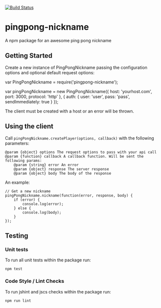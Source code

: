 [![Build Status](https://travis-ci.org/jonathanchrisp/pingpong-nickname.svg)](https://travis-ci.org/jonathanchrisp/pingpong-nickname)

# pingpong-nickname
A npm package for an awesome ping pong nickname

## Getting Started

Create a new instance of PingPongNickname passing the configuration options and optional default request options:

var PingPongNickname = require('pingpong-nickname');

var pingPongNickname = new PingPongNickname({
    host: 'yourhost.com',
    port: 3000,
    protocol: 'http'
}, {
    auth: {
        user: 'user',
        pass: 'pass',
        sendImmediately: true
    }
});

The client must be created with a host or an error will be thrown.

## Using the client
Call `pingPongNickname.createPlayer(options, callback)` with the following parameters:

```
@param {object} options The request options to pass with your api call
@param {function} callback A callback function. Will be sent the following params:
    @param {string} error An error
    @param {object} response The server response
    @param {object} body The body of the response
```

An example:

```
// Get a new nickname
pingPongNickname.nickname(function(error, response, body) {
    if (error) {
        console.log(error);
    } else {
        console.log(body);
    }
});
```

## Testing
### Unit tests
To run all unit tests within the package run:
```
npm test
```

### Code Style / Lint Checks
To run jshint and jscs checks within the package run:
```
npm run lint
```

